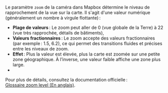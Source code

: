 Le paramètre `zoom` de la caméra dans Mapbox détermine le niveau de rapprochement de la vue sur la carte. Il s'agit d'une valeur numérique (généralement un nombre à virgule flottante) :

- **Plage de valeurs** : Le zoom peut aller de 0 (vue globale de la Terre) à 22 (vue très rapprochée, détails de bâtiments), 
- **Valeurs fractionnaires** : Le zoom accepte des valeurs fractionnaires (par exemple : 1.5, 6.2), ce qui permet des transitions fluides et précises entre les niveaux de zoom.
- **Effet** : Plus la valeur est élevée, plus la carte est zoomée sur une petite zone géographique. À l’inverse, une valeur faible affiche une zone plus large.
- 

Pour plus de détails, consultez la documentation officielle :  
[Glossaire zoom level (En anglais)](https://docs.mapbox.com/help/glossary/zoom-level/).


